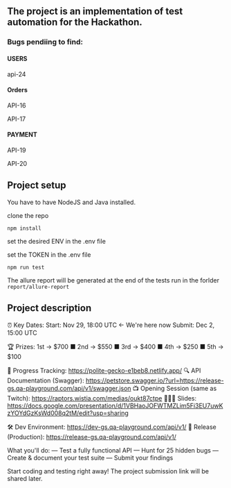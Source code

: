 
## The project is an implementation of test automation for the Hackathon.

### Bugs pendiing to find: 

#### USERS 

api-24

#### Orders 

API-16

API-17

#### PAYMENT 

API-19

API-20


## Project setup 

You have to have NodeJS and Java installed.

clone the repo

```npm install```

set the desired ENV in the .env file

set the TOKEN in the .env file

```npm run test```

The allure report will be generated at the end of the tests run in the forlder ``report/allure-report``

## Project description

⏰ Key Dates:
Start: Nov 29, 18:00 UTC ← We're here now
Submit: Dec 2, 15:00 UTC

🏆 Prizes: 1st → $700 ■ 2nd → $550 ■ 3rd → $400 ■ 4th → $250 ■ 5th → $100

📱 Progress Tracking: https://polite-gecko-e1beb8.netlify.app/
🔍 API Documentation (Swagger): https://petstore.swagger.io/?url=https://release-gs.qa-playground.com/api/v1/swagger.json
📺 Opening Session (same as Twitch): https://raptors.wistia.com/medias/oukt87ctpe
👨🏻‍🏫 Slides: https://docs.google.com/presentation/d/1VBHaoJOFWTMZLim5Fi3EU7uwKzYOYdGzKsWd008q2tM/edit?usp=sharing

🛠️ Dev Environment:
https://dev-gs.qa-playground.com/api/v1/
🚀 Release (Production):
https://release-gs.qa-playground.com/api/v1/

What you'll do:
— Test a fully functional API
— Hunt for 25 hidden bugs
— Create & document your test suite
— Submit your findings

Start coding and testing right away!  The project submission link will be shared later.